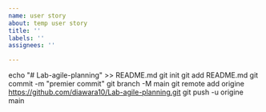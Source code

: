 ```yaml
---
name: user story
about: temp user story
title: ''
labels: ''
assignees: ''

---
```


echo "# Lab-agile-planning" >> README.md 
git init 
git add README.md 
git commit -m "premier commit" 
git branch -M main 
git remote add origine https://github.com/diawara10/Lab-agile-planning.git
 git push -u origine main
